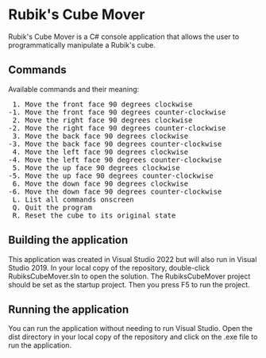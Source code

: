 # Rubik's Cube Mover

Rubik's Cube Mover is a C# console application that allows the user to programmatically manipulate a Rubik's cube.

## Commands

Available commands and their meaning:
<pre>
 1. Move the front face 90 degrees clockwise  
-1. Move the front face 90 degrees counter-clockwise  
 2. Move the right face 90 degrees clockwise  
-2. Move the right face 90 degrees counter-clockwise
 3. Move the back face 90 degrees clockwise
-3. Move the back face 90 degrees counter-clockwise
 4. Move the left face 90 degrees clockwise
-4. Move the left face 90 degrees counter-clockwise
 5. Move the up face 90 degrees clockwise
-5. Move the up face 90 degrees counter-clockwise
 6. Move the down face 90 degrees clockwise
-6. Move the down face 90 degrees counter-clockwise
 L. List all commands onscreen
 Q. Quit the program
 R. Reset the cube to its original state
</pre>
## Building the application

This application was created in Visual Studio 2022 but will also run in Visual Studio 2019. In your local copy of the repository, double-click RubiksCubeMover.sln to open the solution. The RubiksCubeMover project should be set as the startup project. Then you press F5 to run the project.

## Running the application

You can run the application without needing to run Visual Studio. Open the dist directory in your local copy of the repository and click on the .exe file to run the application.
